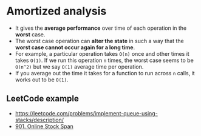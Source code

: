 # Amortized analysis

- It gives the **average performance** over time of each operation in the **worst** case.
- The worst case operation can **alter the state** in such a way that the **worst case cannot occur again for a long time**.
- For example, a particular operation takes `O(n)` once and other times it takes `O(1)`. If we run this operation `n` times, the 
worst case seems to be `O(n^2)` but we say `O(1)` average time per operation.
- If you average out the time it takes for a function to run across `n` calls, it works out to be `O(1)`.

## LeetCode example

- https://leetcode.com/problems/implement-queue-using-stacks/description/
- [901. Online Stock Span](https://leetcode.com/problems/online-stock-span/description/)
